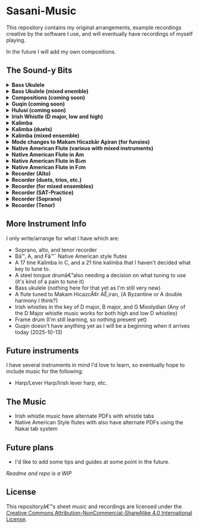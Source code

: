 ﻿# Sasani-Music

This repository contains my original arrangements, example recordings creative by the software I use, and will eventually have recordings of myself playing.

In the future I will add my own compositions.

## The Sound-y Bits
<!-- MUSIC-LIST-START -->
<details><summary><b>Bass Ukulele</b></summary>
<details><summary><b>Baroque, Classical, etc</b></summary>
</details>
<details><summary><b>Folk Music</b></summary>
</details>
<details><summary><b>Movie Music</b></summary>
</details>
<details><summary><b>Popular Songs</b></summary>
</details>
<details><summary><b>Traditional Music</b></summary>
</details>
<details><summary><b>Video Game Music</b></summary>
</details>
</details>
<details><summary><b>Bass Ukulele (mixed enemble)</b></summary>
<details><summary><b>Baroque, Classical, etc</b></summary>
</details>
<details><summary><b>Folk Music</b></summary>
</details>
<details><summary><b>Movie Music</b></summary>
</details>
<details><summary><b>Popular Songs</b></summary>
</details>
<details><summary><b>Traditional Music</b></summary>
</details>
<details><summary><b>Video Game Music</b></summary>
</details>
</details>
<details><summary><b>Compositions (coming soon)</b></summary>
<details><summary><b>Baroque, Classical, etc</b></summary>
</details>
<details><summary><b>Folk Music</b></summary>
</details>
<details><summary><b>Movie Music</b></summary>
</details>
<details><summary><b>Popular Songs</b></summary>
</details>
<details><summary><b>Traditional Music</b></summary>
</details>
<details><summary><b>Video Game Music</b></summary>
</details>
</details>
<details><summary><b>Guqin (coming soon)</b></summary>
<details><summary><b>Baroque, Classical, etc</b></summary>
</details>
<details><summary><b>Folk Music</b></summary>
</details>
<details><summary><b>Movie Music</b></summary>
</details>
<details><summary><b>Popular Songs</b></summary>
</details>
<details><summary><b>Traditional Music</b></summary>
</details>
<details><summary><b>Video Game Music</b></summary>
</details>
</details>
<details><summary><b>Hulusi (coming soon)</b></summary>
<details><summary><b>Baroque, Classical, etc</b></summary>
</details>
<details><summary><b>Folk Music</b></summary>
</details>
<details><summary><b>Movie Music</b></summary>
</details>
<details><summary><b>Popular Songs</b></summary>
</details>
<details><summary><b>Traditional Music</b></summary>
</details>
<details><summary><b>Video Game Music</b></summary>
</details>
</details>
<details><summary><b>Irish Whistle (D major, low and high)</b></summary>
<details><summary><b>Baroque, Classical, etc</b></summary>
</details>
<details><summary><b>Folk Music</b></summary>
</details>
<details><summary><b>Movie Music</b></summary>
</details>
<details><summary><b>Popular Songs</b></summary>
</details>
<details><summary><b>Traditional Music</b></summary>
</details>
<details><summary><b>Video Game Music</b></summary>
</details>
</details>
<details><summary><b>Kalimba</b></summary>
<details><summary><b>Baroque, Classical, etc</b></summary>
</details>
<details><summary><b>Folk Music</b></summary>
</details>
<details><summary><b>Movie Music</b></summary>
</details>
<details><summary><b>Popular Songs</b></summary>
</details>
<details><summary><b>Traditional Music</b></summary>
</details>
<details><summary><b>Video Game Music</b></summary>
</details>
</details>
<details><summary><b>Kalimba (duets)</b></summary>
<details><summary><b>Baroque, Classical, etc</b></summary>
</details>
<details><summary><b>Folk Music</b></summary>
</details>
<details><summary><b>Movie Music</b></summary>
</details>
<details><summary><b>Popular Songs</b></summary>
</details>
<details><summary><b>Traditional Music</b></summary>
</details>
<details><summary><b>Video Game Music</b></summary>
</details>
</details>
<details><summary><b>Kalimba (mixed ensemble)</b></summary>
<details><summary><b>Baroque, Classical, etc</b></summary>
</details>
<details><summary><b>Folk Music</b></summary>
</details>
<details><summary><b>Movie Music</b></summary>
</details>
<details><summary><b>Popular Songs</b></summary>
</details>
<details><summary><b>Traditional Music</b></summary>
</details>
<details><summary><b>Video Game Music</b></summary>
</details>
</details>
<details><summary><b>Mode changes to Makam Hicazkâr Aʂiran (for funsies)</b></summary>
<details><summary><b>Baroque, Classical, etc</b></summary>
</details>
<details><summary><b>Folk Music</b></summary>
</details>
<details><summary><b>Movie Music</b></summary>
</details>
<details><summary><b>Popular Songs</b></summary>
</details>
<details><summary><b>Traditional Music</b></summary>
</details>
<details><summary><b>Video Game Music</b></summary>
</details>
</details>
<details><summary><b>Native American Flute (various with mixed instruments)</b></summary>
<details><summary><b>Baroque, Classical, etc</b></summary>
</details>
<details><summary><b>Folk Music</b></summary>
</details>
<details><summary><b>Movie Music</b></summary>
</details>
<details><summary><b>Popular Songs</b></summary>
</details>
<details><summary><b>Traditional Music</b></summary>
</details>
<details><summary><b>Video Game Music</b></summary>
</details>
</details>
<details><summary><b>Native American Flute in Am</b></summary>
<details><summary><b>Baroque, Classical, etc</b></summary>
</details>
<details><summary><b>Folk Music</b></summary>
</details>
<details><summary><b>Movie Music</b></summary>
</details>
<details><summary><b>Popular Songs</b></summary>
</details>
<details><summary><b>Traditional Music</b></summary>
</details>
<details><summary><b>Video Game Music</b></summary>
</details>
</details>
<details><summary><b>Native American Flute in B♭m</b></summary>
<details><summary><b>Baroque, Classical, etc</b></summary>
</details>
<details><summary><b>Folk Music</b></summary>
</details>
<details><summary><b>Movie Music</b></summary>
</details>
<details><summary><b>Popular Songs</b></summary>
</details>
<details><summary><b>Traditional Music</b></summary>
</details>
<details><summary><b>Video Game Music</b></summary>
</details>
</details>
<details><summary><b>Native American Flute in F♯m</b></summary>
<details><summary><b>Baroque, Classical, etc</b></summary>
</details>
<details><summary><b>Folk Music</b></summary>
</details>
<details><summary><b>Movie Music</b></summary>
</details>
<details><summary><b>Popular Songs</b></summary>
</details>
<details><summary><b>Traditional Music</b></summary>
</details>
<details><summary><b>Video Game Music</b></summary>
</details>
</details>
<details><summary><b>Recorder (Alto)</b></summary>
<details><summary><b>Baroque, Classical, etc</b></summary>
&nbsp;&nbsp;- [Arioso (JS Bach, Alto Recorder, arr by Sasani).mp3](Music/Recorder (Alto)/Baroque, Classical, etc/Arioso (JS Bach, Alto Recorder, arr by Sasani).mp3)
&nbsp;&nbsp;- [Arioso (JS Bach, Alto Recorder, arr by Sasani).pdf](Music/Recorder (Alto)/Baroque, Classical, etc/Arioso (JS Bach, Alto Recorder, arr by Sasani).pdf)
&nbsp;&nbsp;- [Ave Maria (Schubert, Opus 52 #9, Alto Recorder, arr by Sasani).mp3](Music/Recorder (Alto)/Baroque, Classical, etc/Ave Maria (Schubert, Opus 52 #9, Alto Recorder, arr by Sasani).mp3)
&nbsp;&nbsp;- [Ave Maria (Schubert, Opus 52 #9, Alto Recorder, arr by Sasani).pdf](Music/Recorder (Alto)/Baroque, Classical, etc/Ave Maria (Schubert, Opus 52 #9, Alto Recorder, arr by Sasani).pdf)
&nbsp;&nbsp;- [Dance Of The Blessed Spirits (from Orfeo ed Euridice, Alto Recorder Solo, arr by Sasani).mp3](Music/Recorder (Alto)/Baroque, Classical, etc/Dance Of The Blessed Spirits (from Orfeo ed Euridice, Alto Recorder Solo, arr by Sasani).mp3)
&nbsp;&nbsp;- [Dance Of The Blessed Spirits (from Orfeo ed Euridice, Alto Recorder Solo, arr by Sasani).pdf](Music/Recorder (Alto)/Baroque, Classical, etc/Dance Of The Blessed Spirits (from Orfeo ed Euridice, Alto Recorder Solo, arr by Sasani).pdf)
&nbsp;&nbsp;- [Siciliano Bwv 1031 for Alto Recorder.mp3](Music/Recorder (Alto)/Baroque, Classical, etc/Siciliano Bwv 1031 for Alto Recorder.mp3)
&nbsp;&nbsp;- [Siciliano Bwv 1031 for Alto Recorder.pdf](Music/Recorder (Alto)/Baroque, Classical, etc/Siciliano Bwv 1031 for Alto Recorder.pdf)
</details>
<details><summary><b>Folk Music</b></summary>
&nbsp;&nbsp;- [Doen Daphne d'Over Schoone Maeght (Jacob van Eyck, Alto Recorder Solor, arr by Sasani).mp3](Music/Recorder (Alto)/Folk Music/Doen Daphne d'Over Schoone Maeght (Jacob van Eyck, Alto Recorder Solor, arr by Sasani).mp3)
&nbsp;&nbsp;- [Doen Daphne d'Over Schoone Maeght (Jacob van Eyck, Alto Recorder Solor, arr by Sasani).pdf](Music/Recorder (Alto)/Folk Music/Doen Daphne d'Over Schoone Maeght (Jacob van Eyck, Alto Recorder Solor, arr by Sasani).pdf)
&nbsp;&nbsp;- [In a Glade (Milla Jovovich, Alto Recorder, arr by Sasani).mp3](Music/Recorder (Alto)/Folk Music/In a Glade (Milla Jovovich, Alto Recorder, arr by Sasani).mp3)
&nbsp;&nbsp;- [In a Glade (Milla Jovovich, Alto Recorder, arr by Sasani).pdf](Music/Recorder (Alto)/Folk Music/In a Glade (Milla Jovovich, Alto Recorder, arr by Sasani).pdf)
</details>
<details><summary><b>Movie Music</b></summary>
&nbsp;&nbsp;- [Gabriel's Oboe (Ennio Morricone, arr by Sasani).mp3](Music/Recorder (Alto)/Movie Music/Gabriel's Oboe (Ennio Morricone, arr by Sasani).mp3)
&nbsp;&nbsp;- [Gabriel's Oboe (Ennio Morricone, arr by Sasani).pdf](Music/Recorder (Alto)/Movie Music/Gabriel's Oboe (Ennio Morricone, arr by Sasani).pdf)
&nbsp;&nbsp;- [Pocahontas Colors of the wind (alto recorder).mp3](Music/Recorder (Alto)/Movie Music/Pocahontas Colors of the wind (alto recorder).mp3)
&nbsp;&nbsp;- [Pocahontas Colors of the wind (alto recorder).pdf](Music/Recorder (Alto)/Movie Music/Pocahontas Colors of the wind (alto recorder).pdf)
&nbsp;&nbsp;- [The Last of the Mohicans Theme (for alto recorder, arr by Sasani).mp3](Music/Recorder (Alto)/Movie Music/The Last of the Mohicans Theme (for alto recorder, arr by Sasani).mp3)
&nbsp;&nbsp;- [The Last of the Mohicans Theme (for alto recorder, arr by Sasani).pdf](Music/Recorder (Alto)/Movie Music/The Last of the Mohicans Theme (for alto recorder, arr by Sasani).pdf)
</details>
<details><summary><b>Popular Songs</b></summary>
&nbsp;&nbsp;- [Criminal (Fiona Apple, Alto Recorder, arr by Sasani).mp3](Music/Recorder (Alto)/Popular Songs/Criminal (Fiona Apple, Alto Recorder, arr by Sasani).mp3)
&nbsp;&nbsp;- [Criminal (Fiona Apple, Alto Recorder, arr by Sasani).pdf](Music/Recorder (Alto)/Popular Songs/Criminal (Fiona Apple, Alto Recorder, arr by Sasani).pdf)
&nbsp;&nbsp;- [Foolish Games (Jewel Kilcher, Alto Recorder, arr by Sasani).mp3](Music/Recorder (Alto)/Popular Songs/Foolish Games (Jewel Kilcher, Alto Recorder, arr by Sasani).mp3)
&nbsp;&nbsp;- [Foolish Games (Jewel Kilcher, Alto Recorder, arr by Sasani).pdf](Music/Recorder (Alto)/Popular Songs/Foolish Games (Jewel Kilcher, Alto Recorder, arr by Sasani).pdf)
&nbsp;&nbsp;- [Ocean Eyes (Billie Eilish, Alto Recorder, arr by Sasani).mp3](Music/Recorder (Alto)/Popular Songs/Ocean Eyes (Billie Eilish, Alto Recorder, arr by Sasani).mp3)
&nbsp;&nbsp;- [Ocean Eyes (Billie Eilish, Alto Recorder, arr by Sasani).pdf](Music/Recorder (Alto)/Popular Songs/Ocean Eyes (Billie Eilish, Alto Recorder, arr by Sasani).pdf)
&nbsp;&nbsp;- [Skinny Love (Birdy, Alto Recorder, arranged by Sasani).mp3](Music/Recorder (Alto)/Popular Songs/Skinny Love (Birdy, Alto Recorder, arranged by Sasani).mp3)
&nbsp;&nbsp;- [Skinny Love (Birdy, Alto Recorder, arranged by Sasani).pdf](Music/Recorder (Alto)/Popular Songs/Skinny Love (Birdy, Alto Recorder, arranged by Sasani).pdf)
&nbsp;&nbsp;- [The Sound of Silence (Paul Simon, Alto Recorder, arr by Sasani).mp3](Music/Recorder (Alto)/Popular Songs/The Sound of Silence (Paul Simon, Alto Recorder, arr by Sasani).mp3)
&nbsp;&nbsp;- [The Sound of Silence (Paul Simon, Alto Recorder, arr by Sasani).pdf](Music/Recorder (Alto)/Popular Songs/The Sound of Silence (Paul Simon, Alto Recorder, arr by Sasani).pdf)
&nbsp;&nbsp;- [Time after Time (Cyndi Lauper, Alto Recorder, arr by Sasani).mp3](Music/Recorder (Alto)/Popular Songs/Time after Time (Cyndi Lauper, Alto Recorder, arr by Sasani).mp3)
&nbsp;&nbsp;- [Time after Time (Cyndi Lauper, Alto Recorder, arr by Sasani).pdf](Music/Recorder (Alto)/Popular Songs/Time after Time (Cyndi Lauper, Alto Recorder, arr by Sasani).pdf)
</details>
<details><summary><b>Traditional Music</b></summary>
</details>
<details><summary><b>Video Game Music</b></summary>
</details>
</details>
<details><summary><b>Recorder (duets, trios, etc.)</b></summary>
<details><summary><b>Baroque, Classical, etc</b></summary>
</details>
<details><summary><b>Folk Music</b></summary>
</details>
<details><summary><b>Movie Music</b></summary>
</details>
<details><summary><b>Popular Songs</b></summary>
</details>
<details><summary><b>Traditional Music</b></summary>
</details>
<details><summary><b>Video Game Music</b></summary>
</details>
</details>
<details><summary><b>Recorder (for mixed ensembles)</b></summary>
<details><summary><b>Baroque, Classical, etc</b></summary>
</details>
<details><summary><b>Folk Music</b></summary>
</details>
<details><summary><b>Movie Music</b></summary>
</details>
<details><summary><b>Popular Songs</b></summary>
</details>
<details><summary><b>Traditional Music</b></summary>
</details>
<details><summary><b>Video Game Music</b></summary>
</details>
</details>
<details><summary><b>Recorder (SAT-Practice)</b></summary>
<details><summary><b>Baroque, Classical, etc</b></summary>
</details>
<details><summary><b>Folk Music</b></summary>
</details>
<details><summary><b>Movie Music</b></summary>
</details>
<details><summary><b>Popular Songs</b></summary>
</details>
<details><summary><b>Traditional Music</b></summary>
</details>
<details><summary><b>Video Game Music</b></summary>
</details>
</details>
<details><summary><b>Recorder (Soprano)</b></summary>
<details><summary><b>Baroque, Classical, etc</b></summary>
</details>
<details><summary><b>Folk Music</b></summary>
</details>
<details><summary><b>Movie Music</b></summary>
</details>
<details><summary><b>Popular Songs</b></summary>
</details>
<details><summary><b>Traditional Music</b></summary>
</details>
<details><summary><b>Video Game Music</b></summary>
</details>
</details>
<details><summary><b>Recorder (Tenor)</b></summary>
<details><summary><b>Baroque, Classical, etc</b></summary>
&nbsp;&nbsp;- [Dance Of The Blessed Spirits (from Orfeo ed Euridice, Tenor Recorder Solo, arr by Sasani).mp3](Music/Recorder (Tenor)/Baroque, Classical, etc/Dance Of The Blessed Spirits (from Orfeo ed Euridice, Tenor Recorder Solo, arr by Sasani).mp3)
&nbsp;&nbsp;- [Dance Of The Blessed Spirits (from Orfeo ed Euridice, Tenor Recorder Solo, arr by Sasani).pdf](Music/Recorder (Tenor)/Baroque, Classical, etc/Dance Of The Blessed Spirits (from Orfeo ed Euridice, Tenor Recorder Solo, arr by Sasani).pdf)
</details>
<details><summary><b>Folk Music</b></summary>
&nbsp;&nbsp;- [In a Glade (Milla Jovovich, Tenor Recorder, arr by Sasani).mp3](Music/Recorder (Tenor)/Folk Music/In a Glade (Milla Jovovich, Tenor Recorder, arr by Sasani).mp3)
&nbsp;&nbsp;- [In a Glade (Milla Jovovich, Tenor Recorder, arr by Sasani).pdf](Music/Recorder (Tenor)/Folk Music/In a Glade (Milla Jovovich, Tenor Recorder, arr by Sasani).pdf)
</details>
<details><summary><b>Movie Music</b></summary>
&nbsp;&nbsp;- [Gabriel's Oboe (Ennio Morricone, Tenor Recorder, arr by Sasani).mp3](Music/Recorder (Tenor)/Movie Music/Gabriel's Oboe (Ennio Morricone, Tenor Recorder, arr by Sasani).mp3)
&nbsp;&nbsp;- [Gabriel's Oboe (Ennio Morricone, Tenor Recorder, arr by Sasani).pdf](Music/Recorder (Tenor)/Movie Music/Gabriel's Oboe (Ennio Morricone, Tenor Recorder, arr by Sasani).pdf)
&nbsp;&nbsp;- [Pocahontas Colors of the wind (Tenor Recorder, arr by Sasani).mp3](Music/Recorder (Tenor)/Movie Music/Pocahontas Colors of the wind (Tenor Recorder, arr by Sasani).mp3)
&nbsp;&nbsp;- [Pocahontas Colors of the wind (Tenor Recorder, arr by Sasani).pdf](Music/Recorder (Tenor)/Movie Music/Pocahontas Colors of the wind (Tenor Recorder, arr by Sasani).pdf)
</details>
<details><summary><b>Popular Songs</b></summary>
&nbsp;&nbsp;- [Foolish Games (Jewel Kilcher, Tenor Recorder, arr by Sasani).mp3](Music/Recorder (Tenor)/Popular Songs/Foolish Games (Jewel Kilcher, Tenor Recorder, arr by Sasani).mp3)
&nbsp;&nbsp;- [Foolish Games (Jewel Kilcher, Tenor Recorder, arr by Sasani).pdf](Music/Recorder (Tenor)/Popular Songs/Foolish Games (Jewel Kilcher, Tenor Recorder, arr by Sasani).pdf)
</details>
<details><summary><b>Traditional Music</b></summary>
</details>
<details><summary><b>Video Game Music</b></summary>
</details>
</details>

<!-- MUSIC-LIST-END -->

## More Instrument Info
I only write/arrange for what I have which are:
* Soprano, alto, and tenor recorder
* Bâ™­, A, and Fâ™¯ Native American style flutes
* A 17 tine Kalimba in C, and a 21 tine kalimba that I haven't decided what key to tune to.
* A steel tongue drumâ€”also needing a decision on what tuning to use (it's kind of a pain to tune it)
* Bass ukulele (nothing here for that yet as I'm still very new)
* A flute tuned to Makam HicazcÃ¢r AÊ‚iran, (A Byzantine or A double harmony I think?)
* Irish whistles in the key of D major, B major, and G Mixolydian (Any of the D Major whistle music works for both high and low D whistles)
* Frame drum (I'm still learning, so nothing present yet)
* Guqin doesn't have anything yet as I will be a beginning when it arrives today (2025-10-13)

## Future instruments
I have several instruments in mind I'd love to learn, so eventually hope to include music for the following:
* Harp/Lever Harp/Irish lever harp, etc.

## The Music
* Irish whistle music have alternate PDFs with whistle tabs
* Native American Style flutes with also have alternate PDFs using the Nakai tab system

## Future plans
* I'd like to add some tips and guides at some point in the future.

*Readme and repo is a WIP*

## License
This repositoryâ€™s sheet music and recordings are licensed under the  
[Creative Commons Attribution-NonCommercial-ShareAlike 4.0 International License](https://creativecommons.org/licenses/by-nc-sa/4.0/).

